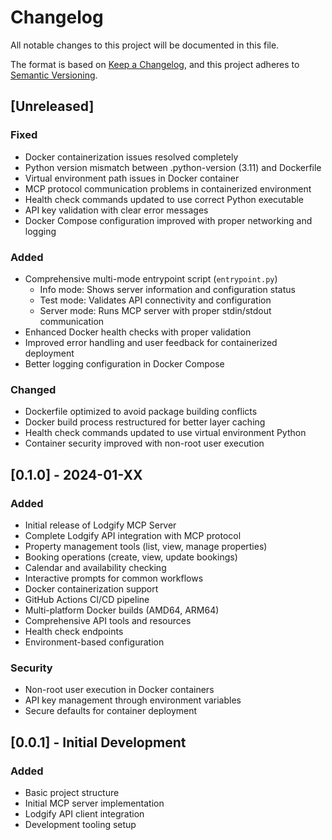 # Changelog

All notable changes to this project will be documented in this file.

The format is based on [Keep a Changelog](https://keepachangelog.com/en/1.0.0/),
and this project adheres to [Semantic Versioning](https://semver.org/spec/v2.0.0.html).

## [Unreleased]

### Fixed
- Docker containerization issues resolved completely
- Python version mismatch between .python-version (3.11) and Dockerfile
- Virtual environment path issues in Docker container
- MCP protocol communication problems in containerized environment
- Health check commands updated to use correct Python executable
- API key validation with clear error messages
- Docker Compose configuration improved with proper networking and logging

### Added
- Comprehensive multi-mode entrypoint script (`entrypoint.py`)
  - Info mode: Shows server information and configuration status
  - Test mode: Validates API connectivity and configuration  
  - Server mode: Runs MCP server with proper stdin/stdout communication
- Enhanced Docker health checks with proper validation
- Improved error handling and user feedback for containerized deployment
- Better logging configuration in Docker Compose

### Changed
- Dockerfile optimized to avoid package building conflicts
- Docker build process restructured for better layer caching
- Health check commands updated to use virtual environment Python
- Container security improved with non-root user execution

## [0.1.0] - 2024-01-XX

### Added
- Initial release of Lodgify MCP Server
- Complete Lodgify API integration with MCP protocol
- Property management tools (list, view, manage properties)
- Booking operations (create, view, update bookings)
- Calendar and availability checking
- Interactive prompts for common workflows
- Docker containerization support
- GitHub Actions CI/CD pipeline
- Multi-platform Docker builds (AMD64, ARM64)
- Comprehensive API tools and resources
- Health check endpoints
- Environment-based configuration

### Security
- Non-root user execution in Docker containers
- API key management through environment variables
- Secure defaults for container deployment

## [0.0.1] - Initial Development

### Added
- Basic project structure
- Initial MCP server implementation
- Lodgify API client integration
- Development tooling setup
